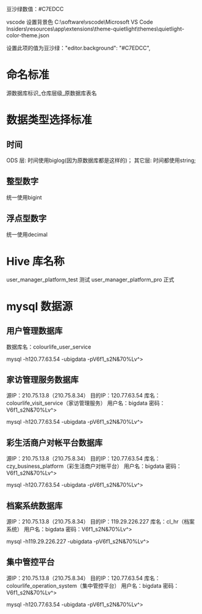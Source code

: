 豆沙绿数值：#C7EDCC

vscode 设置背景色
C:\software\vscode\Microsoft VS Code Insiders\resources\app\extensions\theme-quietlight\themes\quietlight-color-theme.json

设置此项的值为豆沙绿："editor.background": "#C7EDCC",


# 命名标准

源数据库标识_仓库层级_原数据库表名

# 数据类型选择标准

## 时间
ODS 层: 时间使用biglog(因为原数据库都是这样的)；                                             其它层: 时间都使用string;

## 整型数字
统一使用bigint

## 浮点型数字
统一使用decimal

# Hive 库名称

user_manager_platform_test 测试
user_manager_platform_pro 正式

# mysql 数据源

## 用户管理数据库

数据库名：colourlife_user_service

mysql -h120.77.63.54 -ubigdata -pV6f1_s2N&70%Lv^>


## 家访管理服务数据库

源IP：210.75.13.8（210.75.8.34）
目的IP：120.77.63.54
库名：colourlife_visit_service（家访管理服务）
用户名：bigdata
密码：V6f1_s2N&70%Lv^>

mysql -h120.77.63.54 -ubigdata -pV6f1_s2N&70%Lv^>

## 彩生活商户对帐平台数据库

源IP：210.75.13.8（210.75.8.34）
目的IP：120.77.63.54
库名：czy_business_platform（彩生活商户对帐平台）
用户名：bigdata
密码：V6f1_s2N&70%Lv^>

mysql -h120.77.63.54 -ubigdata -pV6f1_s2N&70%Lv^>


## 档案系统数据库

源IP：210.75.13.8（210.75.8.34）
目的IP：119.29.226.227
库名：cl_hr（档案系统）
用户名：bigdata
密码：V6f1_s2N&70%Lv^>

mysql -h119.29.226.227 -ubigdata -pV6f1_s2N&70%Lv^>

## 集中管控平台

源IP：210.75.13.8（210.75.8.34）
目的IP：120.77.63.54
库名：colourlife_operation_system（集中管控平台）
用户名：bigdata
密码：V6f1_s2N&70%Lv^>

mysql -h120.77.63.54 -ubigdata -pV6f1_s2N&70%Lv^>

